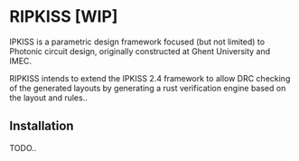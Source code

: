 # RIPKISS [WIP]
IPKISS is a parametric design framework focused (but not limited) to Photonic circuit design, originally constructed at Ghent University and IMEC.

RIPKISS intends to extend the IPKISS 2.4 framework to allow DRC checking of the generated layouts by generating a rust verification engine based on the layout and rules..

## Installation
TODO..

